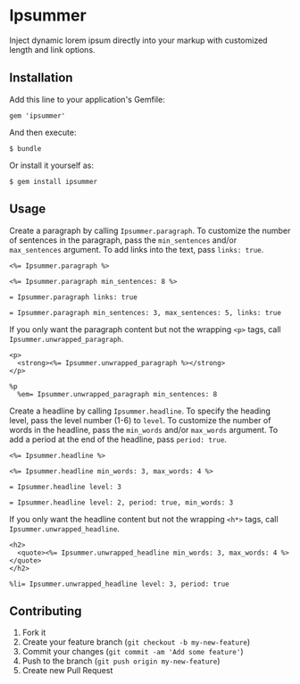 # Ipsummer

Inject dynamic lorem ipsum directly into your markup with customized length and link options.

## Installation

Add this line to your application's Gemfile:

    gem 'ipsummer'

And then execute:

    $ bundle

Or install it yourself as:

    $ gem install ipsummer

## Usage

Create a paragraph by calling `Ipsummer.paragraph`. To customize the number of sentences in the paragraph, pass the `min_sentences` and/or `max_sentences` argument. To add links into the text, pass `links: true`.

    <%= Ipsummer.paragraph %>

    <%= Ipsummer.paragraph min_sentences: 8 %>

    = Ipsummer.paragraph links: true

    = Ipsummer.paragraph min_sentences: 3, max_sentences: 5, links: true

If you only want the paragraph content but not the wrapping `<p>` tags, call `Ipsummer.unwrapped_paragraph`.

    <p>
      <strong><%= Ipsummer.unwrapped_paragraph %></strong>
    </p>

    %p
      %em= Ipsummer.unwrapped_paragraph min_sentences: 8

Create a headline by calling `Ipsummer.headline`. To specify the heading level, pass the level number (1-6) to `level`. To customize the number of words in the headline, pass the `min_words` and/or `max_words` argument. To add a period at the end of the headline, pass `period: true`.

    <%= Ipsummer.headline %>

    <%= Ipsummer.headline min_words: 3, max_words: 4 %>

    = Ipsummer.headline level: 3

    = Ipsummer.headline level: 2, period: true, min_words: 3

If you only want the headline content but not the wrapping `<h*>` tags, call `Ipsummer.unwrapped_headline`.

    <h2>
      <quote><%= Ipsummer.unwrapped_headline min_words: 3, max_words: 4 %></quote>
    </h2>

    %li= Ipsummer.unwrapped_headline level: 3, period: true

## Contributing

1. Fork it
2. Create your feature branch (`git checkout -b my-new-feature`)
3. Commit your changes (`git commit -am 'Add some feature'`)
4. Push to the branch (`git push origin my-new-feature`)
5. Create new Pull Request
